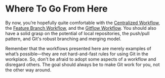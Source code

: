 # Where To Go From Here

By now, you’re hopefully quite comfortable with the [Centralized Workflow](../centralized_workflow/), the [Feature Branch Workflow](../feature_branch_workflow/), and the [Gitflow Workflow](../gitflow_workflow/). You should also have a solid grasp on the potential of local repositories, the push/pull pattern, and Git's robust branching and merging model.

Remember that the workflows presented here are merely examples of what’s possible—they are not hard-and-fast rules for using Git in the workplace. So, don't be afraid to adopt some aspects of a workflow and disregard others. The goal should always be to make Git work for you, not the other way around.